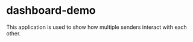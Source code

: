 dashboard-demo
==============

This application is used to show how multiple senders interact with each other.
